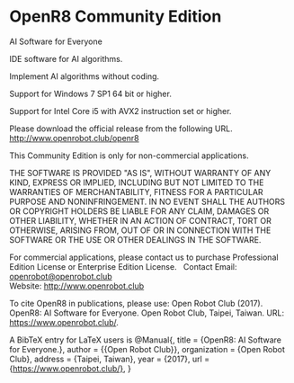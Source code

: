 # OpenR8 Community Edition   
 
AI Software for Everyone

IDE software for AI algorithms.

Implement AI algorithms without coding.
    
Support for Windows 7 SP1 64 bit or higher.

Support for Intel Core i5 with AVX2 instruction set or higher.
    
Please download the official release from the following URL. http://www.openrobot.club/openr8       

This Community Edition is only for non-commercial applications.	
	
THE SOFTWARE IS PROVIDED "AS IS", WITHOUT WARRANTY OF ANY KIND, EXPRESS OR IMPLIED, INCLUDING BUT NOT LIMITED TO THE WARRANTIES OF MERCHANTABILITY, FITNESS FOR A PARTICULAR PURPOSE AND NONINFRINGEMENT. IN NO EVENT SHALL THE AUTHORS OR COPYRIGHT HOLDERS BE LIABLE FOR ANY CLAIM, DAMAGES OR OTHER LIABILITY, WHETHER IN AN ACTION OF CONTRACT, TORT OR OTHERWISE, ARISING FROM, OUT OF OR IN CONNECTION WITH THE SOFTWARE OR THE USE OR OTHER DEALINGS IN THE SOFTWARE.
	
For commercial applications, please contact us to purchase Professional Edition License or Enterprise Edition License.  
Contact Email: openrobot@openrobot.club  
Website: http://www.openrobot.club  

To cite OpenR8 in publications, please use:
Open Robot Club (2017). OpenR8: AI Software for Everyone. Open Robot Club, Taipei, Taiwan. URL: https://www.openrobot.club/.

A BibTeX entry for LaTeX users is
  @Manual{,
    title = {OpenR8: AI Software for Everyone.},
    author = {{Open Robot Club}},
    organization = {Open Robot Club},
    address = {Taipei, Taiwan},
    year = {2017},
    url = {https://www.openrobot.club/},
  }
